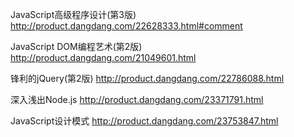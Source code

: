 
JavaScript高级程序设计(第3版)
http://product.dangdang.com/22628333.html#comment


JavaScript DOM编程艺术(第2版)
http://product.dangdang.com/21049601.html


锋利的jQuery(第2版)
http://product.dangdang.com/22786088.html

深入浅出Node.js
http://product.dangdang.com/23371791.html


JavaScript设计模式 
http://product.dangdang.com/23753847.html
